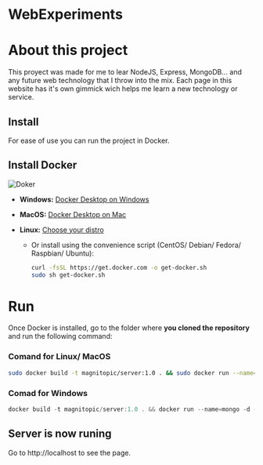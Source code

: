 # WebExperiments
# About this project
This proyect was made for me to lear NodeJS, Express, MongoDB... and any future web technology that I throw into the mix. Each page in this website has it's own gimmick wich helps me learn a new technology or service.

## Install
For ease of use you can run the project in Docker.
## Install Docker

![Doker](https://1.bp.blogspot.com/-68aYf9ZNiZk/X33sbaV4AwI/AAAAAAAAFZo/Hf1BCsZT7KAIwbhmPx1yBitJ2LCpXQT-QCLcBGAsYHQ/s0/logo_docker.png)

- **Windows:** [Docker Desktop on Windows](https://docs.docker.com/docker-for-windows/install/)

- **MacOS:** [Docker Desktop on Mac](https://docs.docker.com/docker-for-mac/install/)

- **Linux:** [Choose your distro](https://docs.docker.com/engine/install/#server)
    
    - Or install using the convenience script (CentOS/ Debian/ Fedora/ Raspbian/ Ubuntu):

        ```bash
        curl -fsSL https://get.docker.com -o get-docker.sh
        sudo sh get-docker.sh
        ```
# Run
Once Docker is installed, go to the folder where **you cloned the repository** and run the following command:
### Comand for Linux/ MacOS
```bash
sudo docker build -t magnitopic/server:1.0 . && sudo docker run --name=mongo -d -v /home/mag:/mongodb_data_volume -p 80:5000 mongo && sudo docker run --name node -e DB_URL=mongodb://localhost:27017/NodeServerDB -d --net container:mongo magnitopic/server:1.0
```
### Comad for Windows
```powershell
docker build -t magnitopic/server:1.0 . && docker run --name=mongo -d -v /home/mag:/mongodb_data_volume -p 80:5000 mongo && docker run --name node -e DB_URL=mongodb://localhost:27017/NodeServerDB -d --net container:mongo magnitopic/server:1.0
```
## Server is now runing
Go to http://localhost to see the page.